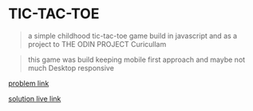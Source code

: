 # TIC-TAC-TOE

>a simple childhood tic-tac-toe game build in javascript and as a project to THE ODIN PROJECT Curicullam 

>this game was build keeping mobile first approach and maybe not much Desktop responsive

[problem link](https://www.theodinproject.com/lessons/node-path-javascript-tic-tac-toe)

[solution live link](https://kancherish.github.io/TIC-TAC-TOE)
